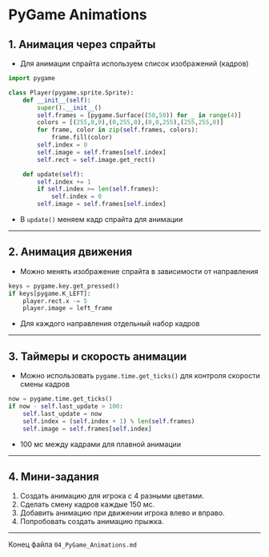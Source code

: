 # PyGame Animations

## 1. Анимация через спрайты

* Для анимации спрайта используем список изображений (кадров)

```python
import pygame

class Player(pygame.sprite.Sprite):
    def __init__(self):
        super().__init__()
        self.frames = [pygame.Surface((50,50)) for _ in range(4)]
        colors = [(255,0,0),(0,255,0),(0,0,255),(255,255,0)]
        for frame, color in zip(self.frames, colors):
            frame.fill(color)
        self.index = 0
        self.image = self.frames[self.index]
        self.rect = self.image.get_rect()

    def update(self):
        self.index += 1
        if self.index >= len(self.frames):
            self.index = 0
        self.image = self.frames[self.index]
```

* В `update()` меняем кадр спрайта для анимации

---

## 2. Анимация движения

* Можно менять изображение спрайта в зависимости от направления

```python
keys = pygame.key.get_pressed()
if keys[pygame.K_LEFT]:
    player.rect.x -= 5
    player.image = left_frame
```

* Для каждого направления отдельный набор кадров

---

## 3. Таймеры и скорость анимации

* Можно использовать `pygame.time.get_ticks()` для контроля скорости смены кадров

```python
now = pygame.time.get_ticks()
if now - self.last_update > 100:
    self.last_update = now
    self.index = (self.index + 1) % len(self.frames)
    self.image = self.frames[self.index]
```

* 100 мс между кадрами для плавной анимации

---

## 4. Мини-задания

1. Создать анимацию для игрока с 4 разными цветами.
2. Сделать смену кадров каждые 150 мс.
3. Добавить анимацию при движении игрока влево и вправо.
4. Попробовать создать анимацию прыжка.

---

Конец файла `04_PyGame_Animations.md`
